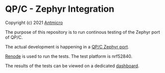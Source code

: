 # QP/C - Zephyr Integration

Copyright (c) 2021 [Antmicro](https://www.antmicro.com)

The purpose of this repository is to run continous testing of the Zephyr port of QP/C.

The actual development is happening in a [QP/C Zephyr port](https://github.com/antmicro/qpc-zephyr-port).

[Renode](https://renode.io/) is used to run the tests.
The test platform is nrf52840.

The results of the tests can be viewed on a dedicated [dashboard](https://antmicro.github.io/qpc-zephyr-integration/report.html).
